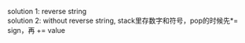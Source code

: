 solution 1: reverse string  
solution 2: without reverse string, stack里存数字和符号，pop的时候先*= sign，再 += value  
